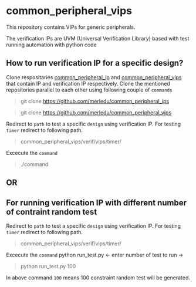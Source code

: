 # common_peripheral_vips
This repository contains VIPs for generic peripherals.

The verification IPs are UVM (Universal Verification Library) based with test running automation with python code

## How to run verification IP for a specific design?
Clone respositaries [common_peripheral_ip](https://github.com/merledu/common_peripheral_ips) and [common_peripheral_vips](https://github.com/merledu/common_peripheral_vips) that contain IP and verification IP respectively. Clone the mentioned repositories parallel to each other using following couple of `commands`

> git clone https://github.com/merledu/common_peripheral_ips

> git clone https://github.com/merledu/common_peripheral_vips


Redirect to `path` to test a specific `design` using verification IP. For testing `timer` redirect to following path.
> common_peripheral_vips/verif/vips/timer/

Excecute the `command`
> ./command

## OR 

## For running verification IP with different number of contraint random test
Redirect to `path` to test a specific `design` using verification IP. For testing `timer` redirect to following path.
> common_peripheral_vips/verif/vips/timer/

Excecute the `command` python run_test.py <- enter number of test to run ->
  
> python run_test.py 100

In above command `100` means 100 constraint random test will be generated.
